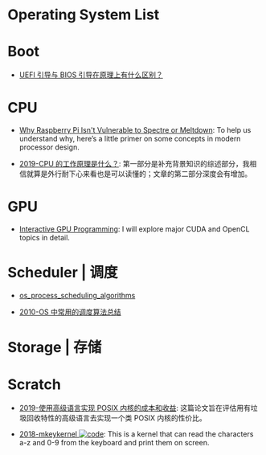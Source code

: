 # Operating System List

# Boot

- [UEFI 引导与 BIOS 引导在原理上有什么区别？](https://www.zhihu.com/question/21672895/answer/774538058)

# CPU

- [Why Raspberry Pi Isn't Vulnerable to Spectre or Meltdown](http://t.cn/RH3DVKj): To help us understand why, here’s a little primer on some concepts in modern processor design.

- [2019-CPU 的工作原理是什么？](https://www.zhihu.com/question/40571490/answer/746043817): 第一部分是补充背景知识的综述部分，我相信就算是外行耐下心来看也是可以读懂的；文章的第二部分深度会有增加。

# GPU

- [Interactive GPU Programming](https://parg.co/UiQ): I will explore major CUDA and OpenCL topics in detail.

# Scheduler | 调度

- [os_process_scheduling_algorithms](http://www.tutorialspoint.com/operating_system/os_process_scheduling_algorithms.htm)

- [2010-OS 中常用的调度算法总结](http://blog.chinaunix.net/uid-25132162-id-361291.html)

# Storage | 存储

# Scratch

- [2019-使用高级语言实现 POSIX 内核的成本和收益](https://www.zhihu.com/question/326571508/answer/703388743): 这篇论文旨在评估用有垃圾回收特性的高级语言去实现一个类 POSIX 内核的性价比。

- [2018-mkeykernel ![code](https://shorturl.at/dlxyK)](https://github.com/arjun024/mkeykernel): This is a kernel that can read the characters a-z and 0-9 from the keyboard and print them on screen.
